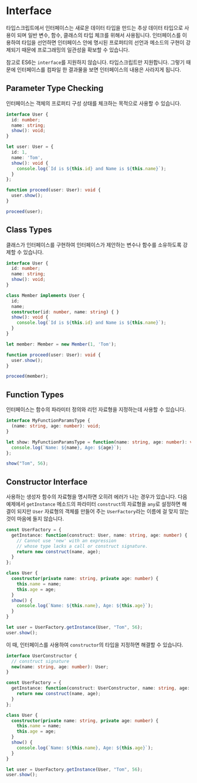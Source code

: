 # Interface

타입스크립트에서 인터페이스는 새로운 데이터 타입을 만드는 추상 데이터 타입으로 사용이 되며 일반 변수, 함수, 클래스의 타입 체크를 위해서 사용됩니다. 인터페이스를 이용하여 타입을 선언하면 인터페이스 안에 명시된 프로퍼티의 선언과 메소드의 구현이 강제되기 때문에 프로그래밍의 일관성을 확보할 수 있습니다.

참고로 ES6는 `interface`를 지원하지 않습니다. 타입스크립트만 지원합니다. 그렇기 때문에 인터페이스를 컴파일 한 결과물을 보면 인터페이스의 내용은 사라지게 됩니다.

## Parameter Type Checking

인터페이스는 객체의 프로퍼티 구성 상태를 체크하는 목적으로 사용할 수 있습니다.

```TypeScript
interface User {
  id: number;
  name: string;
  show(): void;
}

let user: User = {
  id: 1,
  name: 'Tom',
  show(): void {
    console.log(`Id is ${this.id} and Name is ${this.name}`);
  }
};

function proceed(user: User): void {
  user.show();
}

proceed(user);
```

## Class Types

클래스가 인터페이스를 구현하여 인터페이스가 제안하는 변수나 함수를 소유하도록 강제할 수 있습니다.

```TypeScript
interface User {
  id: number;
  name: string;
  show(): void;
}

class Member implements User {
  id;
  name;
  constructor(id: number, name: string) { }
  show(): void {
    console.log(`Id is ${this.id} and Name is ${this.name}`);
  }
}

let member: Member = new Member(1, 'Tom');

function proceed(user: User): void {
  user.show();
}

proceed(member);
```

## Function Types

인터페이스는 함수의 파라미터 정의와 리턴 자료형을 지정하는데 사용할 수 있습니다.

```TypeScript
interface MyFunctionParamsType {
  (name: string, age: number): void;
}

let show: MyFunctionParamsType = function(name: string, age: number): void {
  console.log(`Name: ${name}, Age: ${age}`);
};

show("Tom", 56);
```

## Constructor Interface

사용하는 생성자 함수의 자료형을 명시하면 오히려 에러가 나는 경우가 있습니다. 다음 예제에서 `getInstance` 메소드의 파라미터 `construct`의 자료형을 `any`로 설정하면 해결이 되지만 `User` 자료형의 객체를 만들어 주는 `UserFactory`라는 이름에 걸 맞지 않는 것이 마음에 들지 않습니다.

```TypeScript
const UserFactory = {
  getInstance: function(construct: User, name: string, age: number) {
    // Cannot use 'new' with an expression 
    // whose type lacks a call or construct signature.
    return new construct(name, age);
  }
};

class User {
  constructor(private name: string, private age: number) {
    this.name = name;
    this.age = age;
  }
  show() {
    console.log(`Name: ${this.name}, Age: ${this.age}`);
  }
}

let user = UserFactory.getInstance(User, "Tom", 56);
user.show();
```

이 때, 인터페이스를 사용하여 `constructor`의 타입을 지정하면 해결할 수 있습니다.

```TypeScript
interface UserConstructor {
  // construct signature
  new(name: string, age: number): User;
}

const UserFactory = {
  getInstance: function(construct: UserConstructor, name: string, age: number) {
    return new construct(name, age);
  }
};

class User {
  constructor(private name: string, private age: number) {
    this.name = name;
    this.age = age;
  }
  show() {
    console.log(`Name: ${this.name}, Age: ${this.age}`);
  }
}

let user = UserFactory.getInstance(User, "Tom", 56);
user.show();
```

